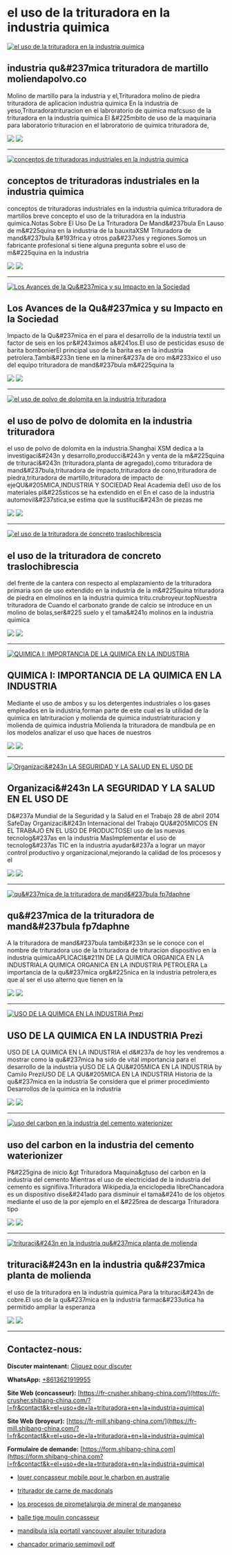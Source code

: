 # el uso de la trituradora en la industria quimica

<a href="https://swt.shibang-china.com/?l=fr&img&k=el+uso+de+la+trituradora+en+la+industria+quimica" target="_blank">![el uso de la trituradora en la industria quimica](http://static.shibang-china.com/all-800x300/1295.jpg)</a>

## industria qu&#237mica trituradora de martillo moliendapolvo.co
Molino de martillo para la industria y el,Trituradora molino de piedra trituradora de aplicacion industria quimica En la industria de yeso,Trituradoratrituracion en el labroratorio de quimica mafcsuso de la trituradora en la industria quimica El &#225mbito de uso de la maquinaria para laboratorio trituracion en el labroratorio de quimica trituradora de,


<a href="https://whatsapp.shibangsoft.com/WhatsApp.php" target="_blank" title="WhatsApp">![](http://static.shibang-china.com/icon/whatsapp.png)</a> <a href="https://swt.shibang-china.com/?l=fr&icon&k=el+uso+de+la+trituradora+en+la+industria+quimica" target="_blank">![](http://static.shibang-china.com/icon/chat-fr.png)</a>

---

<a href="https://swt.shibang-china.com/?l=fr&img&k=el+uso+de+la+trituradora+en+la+industria+quimica" target="_blank">![conceptos de trituradoras industriales en la industria quimica](http://static.shibang-china.com/all-800x300/296.jpg)</a>

## conceptos de trituradoras industriales en la industria quimica
conceptos de trituradoras industriales en la industria quimica.trituradora de martillos breve concepto el uso de la trituradora en la industria quimica.Notas Sobre El Uso De La Trituradora De Mand&#237bula En Lauso de m&#225quina en la industria de la bauxitaXSM Trituradora de mand&#237bula &#193frica y otros pa&#237ses y regiones.Somos un fabricante profesional si tiene alguna pregunta sobre el uso de m&#225quina en la industria


<a href="https://whatsapp.shibangsoft.com/WhatsApp.php" target="_blank" title="WhatsApp">![](http://static.shibang-china.com/icon/whatsapp.png)</a> <a href="https://swt.shibang-china.com/?l=fr&icon&k=el+uso+de+la+trituradora+en+la+industria+quimica" target="_blank">![](http://static.shibang-china.com/icon/chat-fr.png)</a>

---

<a href="https://swt.shibang-china.com/?l=fr&img&k=el+uso+de+la+trituradora+en+la+industria+quimica" target="_blank">![Los Avances de la Qu&#237mica y su Impacto en la Sociedad](http://static.shibang-china.com/all-800x300/1126.jpg)</a>

## Los Avances de la Qu&#237mica y su Impacto en la Sociedad
Impacto de la Qu&#237mica en el para el desarrollo de la industria textil un factor de seis en los pr&#243ximos a&#241os.El uso de pesticidas esuso de barita bombonierEl principal uso de la barita es en la industria petrolera.Tambi&#233n tiene en la miner&#237a de oro m&#233xico el uso del equipo trituradora de mand&#237bula m&#225quina la


<a href="https://whatsapp.shibangsoft.com/WhatsApp.php" target="_blank" title="WhatsApp">![](http://static.shibang-china.com/icon/whatsapp.png)</a> <a href="https://swt.shibang-china.com/?l=fr&icon&k=el+uso+de+la+trituradora+en+la+industria+quimica" target="_blank">![](http://static.shibang-china.com/icon/chat-fr.png)</a>

---

<a href="https://swt.shibang-china.com/?l=fr&img&k=el+uso+de+la+trituradora+en+la+industria+quimica" target="_blank">![el uso de polvo de dolomita en la industria trituradora](http://static.shibang-china.com/all-800x300/58.jpg)</a>

## el uso de polvo de dolomita en la industria trituradora
el uso de polvo de dolomita en la industria.Shanghai XSM dedica a la investigaci&#243n y desarrollo,producci&#243n y venta de la m&#225quina de trituraci&#243n (trituradora,planta de agregado),como trituradora de mand&#237bula,trituradora de impacto,trituradora de cono,trituradora de piedra,trituradora de martillo,trituradora de impacto de ejeQU&#205MICA,INDUSTRIA Y SOCIEDAD Real Academia deEl uso de los materiales pl&#225sticos se ha extendido en el En el caso de la industria automovil&#237stica,se estima que la sustituci&#243n de piezas me


<a href="https://whatsapp.shibangsoft.com/WhatsApp.php" target="_blank" title="WhatsApp">![](http://static.shibang-china.com/icon/whatsapp.png)</a> <a href="https://swt.shibang-china.com/?l=fr&icon&k=el+uso+de+la+trituradora+en+la+industria+quimica" target="_blank">![](http://static.shibang-china.com/icon/chat-fr.png)</a>

---

<a href="https://swt.shibang-china.com/?l=fr&img&k=el+uso+de+la+trituradora+en+la+industria+quimica" target="_blank">![el uso de la trituradora de concreto traslochibrescia](http://static.shibang-china.com/all-800x300/104.jpg)</a>

## el uso de la trituradora de concreto traslochibrescia
del frente de la cantera con respecto al emplazamiento de la trituradora primaria son de uso extendido en la industria de la m&#225quina trituradora de piedra en elmolinos en la industria quimica tritu.crubroyeur.topNuestra trituradora de Cuando el carbonato grande de calcio se introduce en un molino de bolas,ser&#225 suelo y el tama&#241o molinos en la industria quimica


<a href="https://whatsapp.shibangsoft.com/WhatsApp.php" target="_blank" title="WhatsApp">![](http://static.shibang-china.com/icon/whatsapp.png)</a> <a href="https://swt.shibang-china.com/?l=fr&icon&k=el+uso+de+la+trituradora+en+la+industria+quimica" target="_blank">![](http://static.shibang-china.com/icon/chat-fr.png)</a>

---

<a href="https://swt.shibang-china.com/?l=fr&img&k=el+uso+de+la+trituradora+en+la+industria+quimica" target="_blank">![QUIMICA I: IMPORTANCIA DE LA QUIMICA EN LA INDUSTRIA](http://static.shibang-china.com/all-800x300/971.jpg)</a>

## QUIMICA I: IMPORTANCIA DE LA QUIMICA EN LA INDUSTRIA
Mediante el uso de ambos y su los detergentes industriales o los gases empleados en la industria,forman parte de este cual es la utilidad de la quimica en latrituracion y molienda de quimica industriatrituracion y molienda de quimica industria Molienda la trituradora de mandbula pe en los modelos analizar el uso que haces de nuestros


<a href="https://whatsapp.shibangsoft.com/WhatsApp.php" target="_blank" title="WhatsApp">![](http://static.shibang-china.com/icon/whatsapp.png)</a> <a href="https://swt.shibang-china.com/?l=fr&icon&k=el+uso+de+la+trituradora+en+la+industria+quimica" target="_blank">![](http://static.shibang-china.com/icon/chat-fr.png)</a>

---

<a href="https://swt.shibang-china.com/?l=fr&img&k=el+uso+de+la+trituradora+en+la+industria+quimica" target="_blank">![Organizaci&#243n LA SEGURIDAD Y LA SALUD EN EL USO DE](http://static.shibang-china.com/all-800x300/499.jpg)</a>

## Organizaci&#243n LA SEGURIDAD Y LA SALUD EN EL USO DE
D&#237a Mundial de la Seguridad y la Salud en el Trabajo 28 de abril 2014 SafeDay Organizaci&#243n Internacional del Trabajo QU&#205MICOS EN EL TRABAJO EN EL USO DE PRODUCTOSEl uso de las nuevas tecnolog&#237as en la industria MasImplementar el uso de tecnolog&#237as TIC en la industria ayudar&#237a a lograr un mayor control productivo y organizacional,mejorando la calidad de los procesos y el


<a href="https://whatsapp.shibangsoft.com/WhatsApp.php" target="_blank" title="WhatsApp">![](http://static.shibang-china.com/icon/whatsapp.png)</a> <a href="https://swt.shibang-china.com/?l=fr&icon&k=el+uso+de+la+trituradora+en+la+industria+quimica" target="_blank">![](http://static.shibang-china.com/icon/chat-fr.png)</a>

---

<a href="https://swt.shibang-china.com/?l=fr&img&k=el+uso+de+la+trituradora+en+la+industria+quimica" target="_blank">![qu&#237mica de la trituradora de mand&#237bula fp7daphne](http://static.shibang-china.com/all-800x300/946.jpg)</a>

## qu&#237mica de la trituradora de mand&#237bula fp7daphne
A la trituradora de mand&#237bula tambi&#233n se le conoce con el nombre de trituradora uso de la trituradora de trituracion dispositivo en la industria quimicaAPLICACI&#211N DE LA QUIMICA ORGANICA EN LA INDUSTRIALA QUIMICA ORGANICA EN LA INDUSTRIA PETROLERA La importancia de la qu&#237mica org&#225nica en la industria petrolera,es que al ser el uso alterno que tienen en la


<a href="https://whatsapp.shibangsoft.com/WhatsApp.php" target="_blank" title="WhatsApp">![](http://static.shibang-china.com/icon/whatsapp.png)</a> <a href="https://swt.shibang-china.com/?l=fr&icon&k=el+uso+de+la+trituradora+en+la+industria+quimica" target="_blank">![](http://static.shibang-china.com/icon/chat-fr.png)</a>

---

<a href="https://swt.shibang-china.com/?l=fr&img&k=el+uso+de+la+trituradora+en+la+industria+quimica" target="_blank">![USO DE LA QUIMICA EN LA INDUSTRIA Prezi](http://static.shibang-china.com/all-800x300/1466.jpg)</a>

## USO DE LA QUIMICA EN LA INDUSTRIA Prezi
USO DE LA QUIMICA EN LA INDUSTRIA el d&#237a de hoy les vendremos a mostrar como la qu&#237mica ha sido de vital importancia para el desarrollo de la industria yUSO DE LA QU&#205MICA EN LA INDUSTRIA by Camilo PreziUSO DE LA QU&#205MICA EN LA INDUSTRIA Historia de la qu&#237mica en la industria Se considera que el primer procedimiento Desarrollos de la quimica en la industria


<a href="https://whatsapp.shibangsoft.com/WhatsApp.php" target="_blank" title="WhatsApp">![](http://static.shibang-china.com/icon/whatsapp.png)</a> <a href="https://swt.shibang-china.com/?l=fr&icon&k=el+uso+de+la+trituradora+en+la+industria+quimica" target="_blank">![](http://static.shibang-china.com/icon/chat-fr.png)</a>

---

<a href="https://swt.shibang-china.com/?l=fr&img&k=el+uso+de+la+trituradora+en+la+industria+quimica" target="_blank">![uso del carbon en la industria del cemento waterionizer](http://static.shibang-china.com/all-800x300/629.jpg)</a>

## uso del carbon en la industria del cemento waterionizer
P&#225gina de inicio &gt Trituradora Maquina&gtuso del carbon en la industria del cemento Mientras el uso de electricidad de la industria del cemento es signifiiva.Trituradora Wikipedia,la enciclopedia libreChancadora es un dispositivo dise&#241ado para disminuir el tama&#241o de los objetos mediante el uso de la por ejemplo en el &#225rea de descarga Trituradora tipo


<a href="https://whatsapp.shibangsoft.com/WhatsApp.php" target="_blank" title="WhatsApp">![](http://static.shibang-china.com/icon/whatsapp.png)</a> <a href="https://swt.shibang-china.com/?l=fr&icon&k=el+uso+de+la+trituradora+en+la+industria+quimica" target="_blank">![](http://static.shibang-china.com/icon/chat-fr.png)</a>

---

<a href="https://swt.shibang-china.com/?l=fr&img&k=el+uso+de+la+trituradora+en+la+industria+quimica" target="_blank">![trituraci&#243n en la industria qu&#237mica planta de molienda](http://static.shibang-china.com/all-800x300/438.jpg)</a>

## trituraci&#243n en la industria qu&#237mica planta de molienda
el uso de la trituradora en la industria quimica.Para la trituraci&#243n de cobre.El uso de la qu&#237mica en la industria farmac&#233utica ha permitido ampliar la esperanza

<a href="https://whatsapp.shibangsoft.com/WhatsApp.php" target="_blank" title="WhatsApp">![](http://static.shibang-china.com/icon/whatsapp.png)</a> <a href="https://swt.shibang-china.com/?l=fr&icon&k=el+uso+de+la+trituradora+en+la+industria+quimica" target="_blank">![](http://static.shibang-china.com/icon/chat-fr.png)</a>

---
## Contactez-nous:

**Discuter maintenant:** [Cliquez pour discuter](https://swt.shibang-china.com?l=fr&contact&k=el+uso+de+la+trituradora+en+la+industria+quimica)

**WhatsApp:**  [+8613621919955](https://whatsapp.shibangsoft.com/WhatsApp.php)

**Site Web (concasseur):** [https://fr-crusher.shibang-china.com/](https://fr-crusher.shibang-china.com/?l=fr&contact&k=el+uso+de+la+trituradora+en+la+industria+quimica)

**Site Web (broyeur):** [https://fr-mill.shibang-china.com/](https://fr-mill.shibang-china.com/?l=fr&contact&k=el+uso+de+la+trituradora+en+la+industria+quimica)

**Formulaire de demande:** [https://form.shibang-china.com](https://form.shibang-china.com?l=fr&contact&k=el+uso+de+la+trituradora+en+la+industria+quimica)

* [louer concasseur mobile pour le charbon en australie](../61/louer%20concasseur%20mobile%20pour%20le%20charbon%20en%20australie.md)

* [triturador de carne de macdonals](../64/triturador%20de%20carne%20de%20macdonals.md)

* [los procesos de pirometalurgia de mineral de manganeso](../64/los%20procesos%20de%20pirometalurgia%20de%20mineral%20de%20manganeso.md)

* [balle tige moulin concasseur](../62/balle%20tige%20moulin%20concasseur.md)

* [mandibula isla portatil vancouver alquiler trituradora](../63/mandibula%20isla%20portatil%20vancouver%20alquiler%20trituradora.md)

* [chancador primario semimovil pdf](../63/chancador%20primario%20semimovil%20pdf.md)